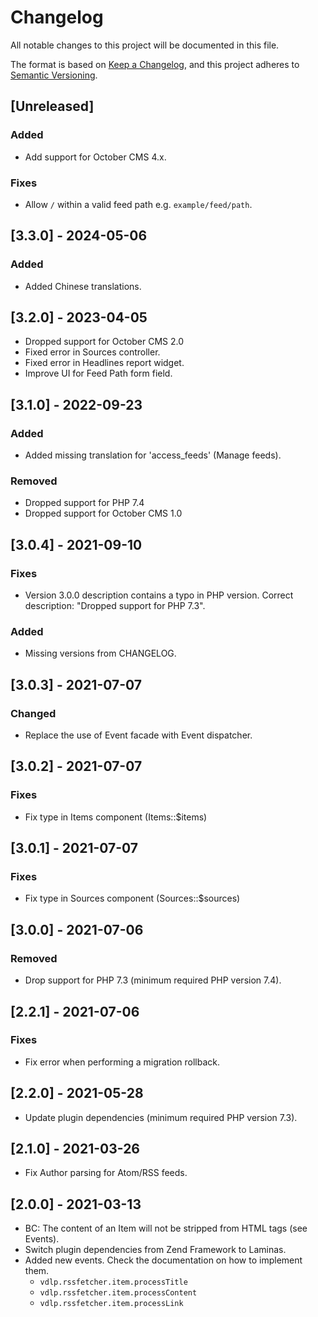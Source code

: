 # Changelog
All notable changes to this project will be documented in this file.

The format is based on [Keep a Changelog](https://keepachangelog.com/en/1.0.0/),
and this project adheres to [Semantic Versioning](https://semver.org/spec/v2.0.0.html).

## [Unreleased]

### Added
- Add support for October CMS 4.x.

### Fixes
- Allow `/` within a valid feed path e.g. `example/feed/path`.

## [3.3.0] - 2024-05-06

### Added

- Added Chinese translations.

## [3.2.0] - 2023-04-05

- Dropped support for October CMS 2.0
- Fixed error in Sources controller.
- Fixed error in Headlines report widget.
- Improve UI for Feed Path form field.

## [3.1.0] - 2022-09-23

### Added

- Added missing translation for 'access_feeds' (Manage feeds).

### Removed

- Dropped support for PHP 7.4
- Dropped support for October CMS 1.0

## [3.0.4] - 2021-09-10

### Fixes

- Version 3.0.0 description contains a typo in PHP version. Correct description: "Dropped support for PHP 7.3".

### Added

- Missing versions from CHANGELOG.

## [3.0.3] - 2021-07-07

### Changed

- Replace the use of Event facade with Event dispatcher.

## [3.0.2] - 2021-07-07

### Fixes

- Fix type in Items component (Items::$items)

## [3.0.1] - 2021-07-07

### Fixes

- Fix type in Sources component (Sources::$sources)

## [3.0.0] - 2021-07-06

### Removed

- Drop support for PHP 7.3 (minimum required PHP version 7.4).

## [2.2.1] - 2021-07-06

### Fixes

- Fix error when performing a migration rollback.

## [2.2.0] - 2021-05-28

- Update plugin dependencies (minimum required PHP version 7.3).

## [2.1.0] - 2021-03-26

- Fix Author parsing for Atom/RSS feeds.

## [2.0.0] - 2021-03-13

- BC: The content of an Item will not be stripped from HTML tags (see Events).
- Switch plugin dependencies from Zend Framework to Laminas.
- Added new events. Check the documentation on how to implement them.
    - `vdlp.rssfetcher.item.processTitle`
    - `vdlp.rssfetcher.item.processContent`
    - `vdlp.rssfetcher.item.processLink`
